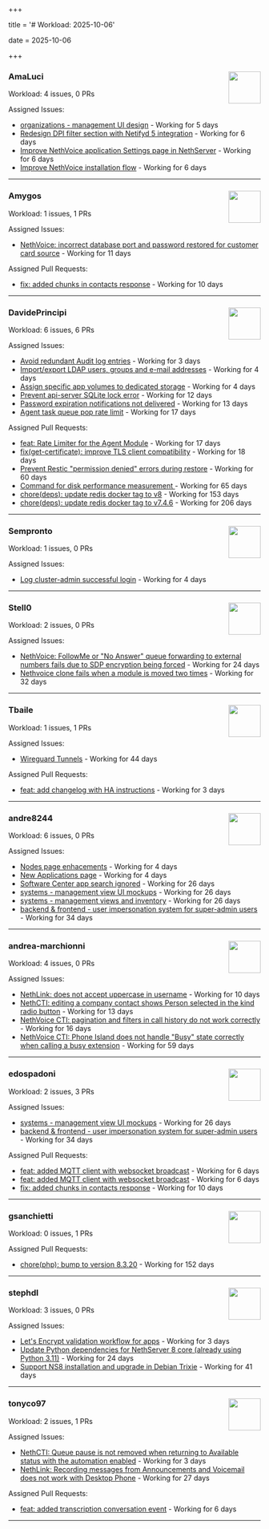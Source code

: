 +++

title = '# Workload: 2025-10-06'

date = 2025-10-06

+++

### AmaLuci <img src='https://avatars.githubusercontent.com/u/166636295?v=4&s=64' width='64' height='64' style='float:right;' /> ###
Workload: 4 issues, 0 PRs


Assigned Issues:
- [organizations - management UI design](https://github.com/NethServer/my/issues/24) - Working for 5 days
- [Redesign DPI filter section with Netifyd 5 integration](https://github.com/NethServer/dev/issues/7662) - Working for 6 days
- [Improve NethVoice application Settings page in NethServer](https://github.com/NethServer/dev/issues/7660) - Working for 6 days
- [Improve NethVoice installation flow](https://github.com/NethServer/dev/issues/7659) - Working for 6 days
---

### Amygos <img src='https://avatars.githubusercontent.com/u/510232?v=4&s=64' width='64' height='64' style='float:right;' /> ###
Workload: 1 issues, 1 PRs


Assigned Issues:
- [NethVoice: incorrect database port and password restored for customer card source](https://github.com/NethServer/dev/issues/7654) - Working for 11 days

Assigned Pull Requests:
- [fix: added chunks in contacts response](https://github.com/nethesis/ctiapp-authproxy/pull/14) - Working for 10 days
---

### DavidePrincipi <img src='https://avatars.githubusercontent.com/u/2920838?v=4&s=64' width='64' height='64' style='float:right;' /> ###
Workload: 6 issues, 6 PRs


Assigned Issues:
- [Avoid redundant Audit log entries](https://github.com/NethServer/dev/issues/7668) - Working for 3 days
- [Import/export LDAP users, groups and e-mail addresses](https://github.com/NethServer/dev/issues/7666) - Working for 4 days
- [Assign specific app volumes to dedicated storage](https://github.com/NethServer/dev/issues/7665) - Working for 4 days
- [Prevent api-server SQLite lock error](https://github.com/NethServer/dev/issues/7651) - Working for 12 days
- [Password expiration notifications not delivered](https://github.com/NethServer/dev/issues/7644) - Working for 13 days
- [Agent task queue pop rate limit](https://github.com/NethServer/dev/issues/7636) - Working for 17 days

Assigned Pull Requests:
- [feat: Rate Limiter for the Agent Module](https://github.com/NethServer/ns8-core/pull/938) - Working for 17 days
- [fix(get-certificate): improve TLS client compatibility](https://github.com/NethServer/ns8-core/pull/937) - Working for 18 days
- [Prevent Restic "permission denied" errors during restore](https://github.com/NethServer/ns8-core/pull/920) - Working for 60 days
- [Command for disk performance measurement ](https://github.com/NethServer/ns8-core/pull/915) - Working for 65 days
- [chore(deps): update redis docker tag to v8](https://github.com/NethServer/ns8-core/pull/874) - Working for 153 days
- [chore(deps): update redis docker tag to v7.4.6](https://github.com/NethServer/ns8-core/pull/830) - Working for 206 days
---

### Sempronto <img src='https://avatars.githubusercontent.com/u/65713093?v=4&s=64' width='64' height='64' style='float:right;' /> ###
Workload: 1 issues, 0 PRs


Assigned Issues:
- [Log cluster-admin successful login](https://github.com/NethServer/dev/issues/7667) - Working for 4 days
---

### Stell0 <img src='https://avatars.githubusercontent.com/u/4547897?v=4&s=64' width='64' height='64' style='float:right;' /> ###
Workload: 2 issues, 0 PRs


Assigned Issues:
- [NethVoice: FollowMe or "No Answer" queue forwarding to external numbers fails due to SDP encryption being forced](https://github.com/NethServer/dev/issues/7627) - Working for 24 days
- [Nethvoice clone fails when a module is moved two times](https://github.com/NethServer/dev/issues/7616) - Working for 32 days
---

### Tbaile <img src='https://avatars.githubusercontent.com/u/8052641?v=4&s=64' width='64' height='64' style='float:right;' /> ###
Workload: 1 issues, 1 PRs


Assigned Issues:
- [Wireguard Tunnels](https://github.com/NethServer/nethsecurity/issues/1352) - Working for 44 days

Assigned Pull Requests:
- [feat: add changelog with HA instructions](https://github.com/NethServer/nethsecurity-docs/pull/209) - Working for 3 days
---

### andre8244 <img src='https://avatars.githubusercontent.com/u/4612169?v=4&s=64' width='64' height='64' style='float:right;' /> ###
Workload: 6 issues, 0 PRs


Assigned Issues:
- [Nodes page enhacements](https://github.com/NethServer/dev/issues/7664) - Working for 4 days
- [New Applications page](https://github.com/NethServer/dev/issues/7663) - Working for 4 days
- [Software Center app search ignored](https://github.com/NethServer/dev/issues/7620) - Working for 26 days
- [systems - management view UI mockups](https://github.com/NethServer/my/issues/23) - Working for 26 days
- [systems - management views and inventory](https://github.com/NethServer/my/issues/22) - Working for 26 days
- [backend & frontend - user impersonation system for super-admin users](https://github.com/NethServer/my/issues/20) - Working for 34 days
---

### andrea-marchionni <img src='https://avatars.githubusercontent.com/u/6448460?v=4&s=64' width='64' height='64' style='float:right;' /> ###
Workload: 4 issues, 0 PRs


Assigned Issues:
- [NethLink: does not accept uppercase in username](https://github.com/NethServer/dev/issues/7656) - Working for 10 days
- [NethCTI: editing a company contact shows Person selected in the kind radio button](https://github.com/NethServer/dev/issues/7646) - Working for 13 days
- [NethVoice CTI: pagination and filters in call history do not work correctly](https://github.com/NethServer/dev/issues/7639) - Working for 16 days
- [NethVoice CTI: Phone Island does not handle "Busy" state correctly when calling a busy extension](https://github.com/NethServer/dev/issues/7599) - Working for 59 days
---

### edospadoni <img src='https://avatars.githubusercontent.com/u/6152486?v=4&s=64' width='64' height='64' style='float:right;' /> ###
Workload: 2 issues, 3 PRs


Assigned Issues:
- [systems - management view UI mockups](https://github.com/NethServer/my/issues/23) - Working for 26 days
- [backend & frontend - user impersonation system for super-admin users](https://github.com/NethServer/my/issues/20) - Working for 34 days

Assigned Pull Requests:
- [feat: added MQTT client with websocket broadcast](https://github.com/nethesis/ns8-nethvoice/pull/552) - Working for 6 days
- [feat: added MQTT client with websocket broadcast](https://github.com/nethesis/nethcti-middleware/pull/3) - Working for 6 days
- [fix: added chunks in contacts response](https://github.com/nethesis/ctiapp-authproxy/pull/14) - Working for 10 days
---

### gsanchietti <img src='https://avatars.githubusercontent.com/u/804596?v=4&s=64' width='64' height='64' style='float:right;' /> ###
Workload: 0 issues, 1 PRs


Assigned Pull Requests:
- [chore(php): bump to version 8.3.20](https://github.com/NethServer/ns8-webtop/pull/120) - Working for 152 days
---

### stephdl <img src='https://avatars.githubusercontent.com/u/3164851?v=4&s=64' width='64' height='64' style='float:right;' /> ###
Workload: 3 issues, 0 PRs


Assigned Issues:
- [Let's Encrypt validation workflow for apps](https://github.com/NethServer/dev/issues/7669) - Working for 3 days
- [Update Python dependencies for NethServer 8 core (already using Python 3.11)](https://github.com/NethServer/dev/issues/7625) - Working for 24 days
- [Support NS8 installation and upgrade in Debian Trixie](https://github.com/NethServer/dev/issues/7608) - Working for 41 days
---

### tonyco97 <img src='https://avatars.githubusercontent.com/u/36625268?v=4&s=64' width='64' height='64' style='float:right;' /> ###
Workload: 2 issues, 1 PRs


Assigned Issues:
- [NethCTI: Queue pause is not removed when returning to Available status with the automation enabled](https://github.com/NethServer/dev/issues/7671) - Working for 3 days
- [NethLink: Recording messages from Announcements and Voicemail does not work with Desktop Phone](https://github.com/NethServer/dev/issues/7619) - Working for 27 days

Assigned Pull Requests:
- [feat: added transcription conversation event](https://github.com/nethesis/phone-island/pull/115) - Working for 6 days
---

